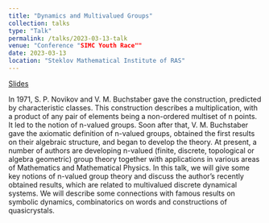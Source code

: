 ```yaml
---
title: "Dynamics and Multivalued Groups"
collection: talks
type: "Talk"
permalink: /talks/2023-03-13-talk
venue: "Conference "SIMC Youth Race""
date: 2023-03-13
location: "Steklov Mathematical Institute of RAS"
---
```

 
 [Slides](https://magisterlud.github.io/files/simc_youth_race/nvaltalk.pdf)
  
In 1971, S. P. Novikov and V. M. Buchstaber gave the construction, predicted by characteristic classes. This construction describes a multiplication, with a product of any pair of elements being a non-ordered multiset of n points. It led to the notion of n-valued groups. Soon after that, V. M. Buchstaber gave the axiomatic definition of n-valued groups, obtained the first results on their algebraic structure, and began to develop the theory. At present, a number of authors are developing n-valued (finite, discrete, topological or algebra geometric) group theory together with applications in various areas of Mathematics and Mathematical Physics. In this talk, we will give some key notions of n-valued group theory and discuss the author’s recently obtained results, which are related to multivalued discrete dynamical systems. We will describe some connections with famous results on symbolic dynamics, combinatorics on words and constructions of quasicrystals. 




